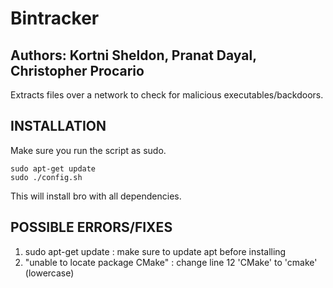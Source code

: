 # Bintracker

Authors: Kortni Sheldon, Pranat Dayal, Christopher Procario
-------

Extracts files over a network to check for malicious executables/backdoors. 

INSTALLATION 
------------
Make sure you run the script as sudo. 

    sudo apt-get update
    sudo ./config.sh 
    
    
This will install bro with all dependencies. 


POSSIBLE ERRORS/FIXES
---------------------

1) sudo apt-get update : make sure to update apt before installing
2) "unable to locate package CMake" :  change line 12 'CMake' to 'cmake' (lowercase)

